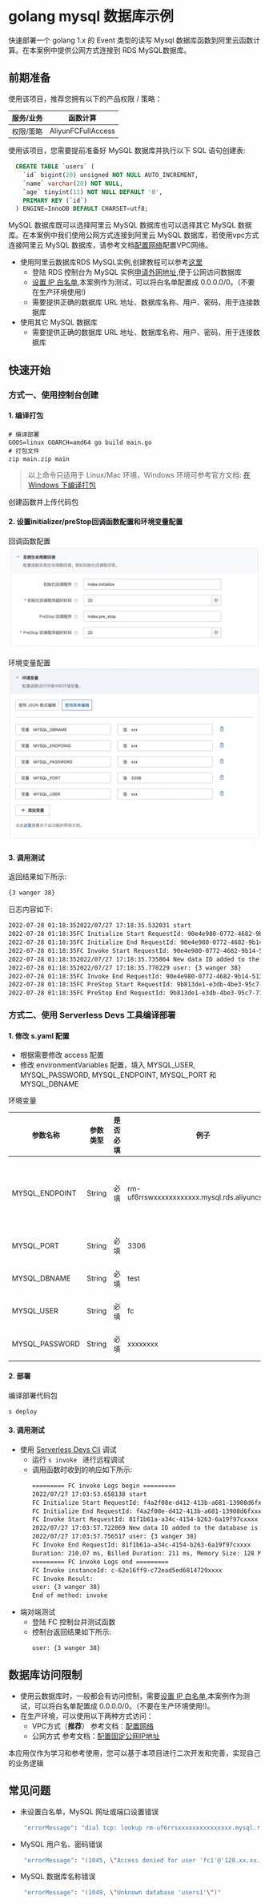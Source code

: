 # golang mysql 数据库示例
快速部署一个 golang 1.x 的 Event 类型的读写 Mysql 数据库函数到阿里云函数计算。在本案例中提供公网方式连接到 RDS MySQL数据库。

## 前期准备
使用该项目，推荐您拥有以下的产品权限 / 策略：

| 服务/业务 | 函数计算 |     
| --- |  --- |   
| 权限/策略 | AliyunFCFullAccess |

使用该项目，您需要提前准备好 MySQL 数据库并执行以下 SQL 语句创建表:
  ```sql
    CREATE TABLE `users` (
      `id` bigint(20) unsigned NOT NULL AUTO_INCREMENT,
      `name` varchar(20) NOT NULL,
      `age` tinyint(11) NOT NULL DEFAULT '0',
      PRIMARY KEY (`id`)
    ) ENGINE=InnoDB DEFAULT CHARSET=utf8;
  ```
 MySQL 数据库既可以选择阿里云 MySQL 数据库也可以选择其它 MySQL 数据库。在本案例中我们使用公网方式连接到阿里云 MySQL 数据库，若使用vpc方式连接阿里云 MySQL 数据库，请参考文档[配置网络](https://help.aliyun.com/document_detail/72959.html)配置VPC网络。
- 使用阿里云数据库RDS MySQL实例,创建教程可以参考[这里](https://help.aliyun.com/document_detail/26117.htm?spm=a2c4g.11186623.0.0.12a47634PzmWPx)
  - 登陆 RDS 控制台为 MySQL 实例[申请外网地址](https://help.aliyun.com/document_detail/26128.html),便于公网访问数据库
  - [设置 IP 白名单](https://help.aliyun.com/document_detail/96118.html),本案例作为测试，可以将白名单配置成 0.0.0.0/0。（不要在生产环境使用!)
  - 需要提供正确的数据库 URL 地址、数据库名称、用户、密码，用于连接数据库
- 使用其它 MySQL 数据库
  - 需要提供正确的数据库 URL 地址、数据库名称、用户、密码，用于连接数据库

## 快速开始

### 方式一、使用控制台创建

#### 1. 编译打包

```shell
# 编译部署
GOOS=linux GOARCH=amd64 go build main.go
# 打包文件
zip main.zip main
```

> 以上命令只适用于 Linux/Mac 环境，Windows 环境可参考官方文档: [在 Windows 下编译打包](https://help.aliyun.com/document_detail/418490.html#section-qfg-n9c-m9v)

创建函数并上传代码包

#### 2. 设置initializer/preStop回调函数配置和环境变量配置

回调函数配置
![img_1.png](assets/20220331110743.jpg)

环境变量配置
![img_2.png](assets/20220331111048.jpg)

#### 3. 调用测试

返回结果如下所示:

```bash
{3 wanger 38}
```

日志内容如下:

```bash
2022-07-28 01:18:352022/07/27 17:18:35.532031 start
2022-07-28 01:18:35FC Initialize Start RequestId: 90e4e980-0772-4682-9b14-51319a20xxxx
2022-07-28 01:18:35FC Initialize End RequestId: 90e4e980-0772-4682-9b14-51319a20xxxx
2022-07-28 01:18:35FC Invoke Start RequestId: 90e4e980-0772-4682-9b14-51319a20xxxx
2022-07-28 01:18:352022/07/27 17:18:35.735864 New data ID added to the database is：3
2022-07-28 01:18:352022/07/27 17:18:35.770229 user: {3 wanger 38}
2022-07-28 01:18:35FC Invoke End RequestId: 90e4e980-0772-4682-9b14-51319a20xxxx
2022-07-28 01:18:35FC PreStop Start RequestId: 9b813de1-e3db-4be3-95c7-71b90d70xxxx
2022-07-28 01:18:35FC PreStop End RequestId: 9b813de1-e3db-4be3-95c7-71b90d70xxxx
```

### 方式二、使用 Serverless Devs 工具编译部署

#### 1. 修改 s.yaml 配置
- 根据需要修改 access 配置
- 修改 environmentVariables 配置，填入 MYSQL_USER, MYSQL_PASSWORD, MYSQL_ENDPOINT, MYSQL_PORT 和 MYSQL_DBNAME

环境变量

| 参数名称 | 参数类型 | 是否必填 | 例子 |   参数含义 | 
| --- |  --- |  --- | --- | --- |
| MYSQL_ENDPOINT | String | 必填 | rm-uf6rrswxxxxxxxxxxxx.mysql.rds.aliyuncs.com |   数据库网址，用于连接数据库 |
| MYSQL_PORT | String | 必填 | 3306 |   数据库端口 | 
| MYSQL_DBNAME | String | 必填 | test |   数据库名称 | 
| MYSQL_USER | String | 必填 | fc |   数据库用户名 |  
| MYSQL_PASSWORD | String | 必填 | xxxxxxxx |   数据库密码 |  

#### 2. 部署

编译部署代码包
```shell
s deploy
```

#### 3. 调用测试

- 使用 [Serverless Devs Cli](https://www.serverless-devs.com/serverless-devs/install) 调试
  - 运行 `s invoke ` 进行远程调试
  - 调用函数时收到的响应如下所示:
    ```bash
    ========= FC invoke Logs begin =========
    2022/07/27 17:03:53.658138 start
    FC Initialize Start RequestId: f4a2f08e-d412-413b-a681-13908d6fxxxx
    FC Initialize End RequestId: f4a2f08e-d412-413b-a681-13908d6fxxxx
    FC Invoke Start RequestId: 81f1b61a-a34c-4154-b263-6a19f97cxxxx
    2022/07/27 17:03:57.722069 New data ID added to the database is：3
    2022/07/27 17:03:57.756517 user: {3 wanger 38}
    FC Invoke End RequestId: 81f1b61a-a34c-4154-b263-6a19f97cxxxx
    Duration: 210.07 ms, Billed Duration: 211 ms, Memory Size: 128 MB, Max Memory Used: 9.93 MB
    ========= FC invoke Logs end =========
    FC Invoke instanceId: c-62e16ff9-c72ead5ed6814729xxxx
    FC Invoke Result:
    user: {3 wanger 38}
    End of method: invoke
      ```
- 端对端测试
  - 登陆 FC 控制台并测试函数
  - 控制台返回结果如下所示:
    ```bash
    user: {3 wanger 38}
    ```

## 数据库访问限制
  - 使用云数据库时，一般都会有访问控制，需要[设置 IP 白名单](https://help.aliyun.com/document_detail/96118.html),本案例作为测试，可以将白名单配置成 0.0.0.0/0。（不要在生产环境使用!)。
  - 在生产环境，可以使用以下两种方式访问：
    - VPC方式（**推荐**） 
    参考文档：[配置网络](https://help.aliyun.com/document_detail/72959.html)
    - 公网方式
    参考文档：[配置固定公网IP地址](https://help.aliyun.com/document_detail/410740.html)

本应用仅作为学习和参考使用，您可以基于本项目进行二次开发和完善，实现自己的业务逻辑

## 常见问题
- 未设置白名单，MySQL 网址或端口设置错误
    ```bash
     "errorMessage": "dial tcp: lookup rm-uf6rrsxxxxxxxxxxxxxxx.mysql.rds.aliyuncs.com on 21.0.xx.xx:53: no such host",
    ```
- MySQL 用户名、密码错误
    ```bash
     "errorMessage": "(1045, \"Access denied for user 'fc1'@'120.xx.xx.xx' (using password: YES)\")"
    ```
- MySQL 数据库名称错误
    ```bash
     "errorMessage": "(1049, \"Unknown database 'users1'\")"
    ```      
